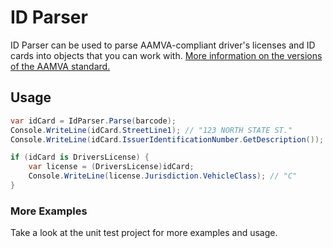 # ID Parser

ID Parser can be used to parse AAMVA-compliant driver's licenses and ID cards into objects that you can work with.  [More information on the versions of the AAMVA standard.](http://www.aamva.org/DL-ID-Card-Design-Standard/)

## Usage

```cs
var idCard = IdParser.Parse(barcode);
Console.WriteLine(idCard.StreetLine1); // "123 NORTH STATE ST."
Console.WriteLine(idCard.IssuerIdentificationNumber.GetDescription()); // "New York"

if (idCard is DriversLicense) {
    var license = (DriversLicense)idCard;
    Console.WriteLine(license.Jurisdiction.VehicleClass); // "C"
}
```

### More Examples

Take a look at the unit test project for more examples and usage.